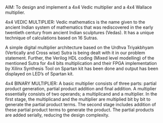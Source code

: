 AIM:
To design and implement a 4x4 Vedic multiplier and a 4x4 Wallace multiplier.

4x4 VEDIC MULTIPLIER:
Vedic mathematics is the name given to the ancient Indian system of mathematics that was rediscovered
in the early twentieth century from ancient Indian sculptures (Vedas). It has a unique technique of 
calculations based on 16 Sutras.

A simple digital multiplier architecture based on the Urdhva Triyakbhyam (Vertically and Cross wise) Sutra
is being dealt with it in our problem statement. Further, the Verilog HDL coding (Mixed level modelling)
of the mentioned Sutra for 4x4 bits multiplication and their FPGA implementation by Xilinx Synthesis Tool 
on Spartan kit has been done and output has been displayed on LED’s of Spartan kit.

4x4 BINARY MULTIPLIER:
A basic multiplier consists of three parts: partial product generation, partial product addition and final addition.
A multiplier essentially consists of two operands; a multiplicand and a multiplier. In the first stage, the multiplicand 
and the multiplier are multiplied bit by bit to generate the partial product terms. The second stage includes addition 
of these partial product terms to generate the product. The partial products are added serially, reducing the design 
complexity.
